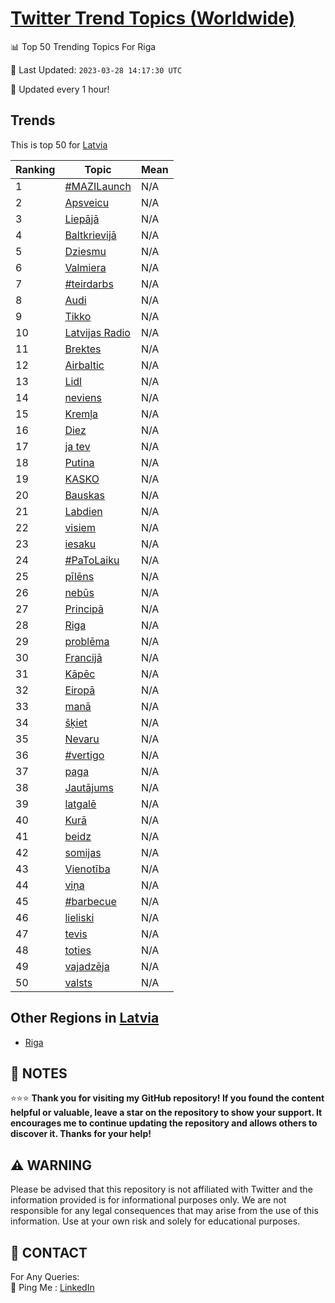 [Twitter Trend Topics (Worldwide)](https://github.com/ErcinDedeoglu/Twitter-Trend-Topics)
==========


📊 Top 50 Trending Topics For Riga

📆 Last Updated: `2023-03-28 14:17:30 UTC`

🔧 Updated every 1 hour!


## Trends

This is top 50 for [Latvia](</Latvia>)

| Ranking | Topic | Mean |
| ------- | ------------ | ------------ |
| 1 | [#MAZILaunch](http://twitter.com/search?q=%23MAZILaunch) | N/A |
| 2 | [Apsveicu](http://twitter.com/search?q=Apsveicu) | N/A |
| 3 | [Liepājā](http://twitter.com/search?q=Liep%c4%81j%c4%81) | N/A |
| 4 | [Baltkrievijā](http://twitter.com/search?q=Baltkrievij%c4%81) | N/A |
| 5 | [Dziesmu](http://twitter.com/search?q=Dziesmu) | N/A |
| 6 | [Valmiera](http://twitter.com/search?q=Valmiera) | N/A |
| 7 | [#teirdarbs](http://twitter.com/search?q=%23teirdarbs) | N/A |
| 8 | [Audi](http://twitter.com/search?q=Audi) | N/A |
| 9 | [Tikko](http://twitter.com/search?q=Tikko) | N/A |
| 10 | [Latvijas Radio](http://twitter.com/search?q=Latvijas+Radio) | N/A |
| 11 | [Brektes](http://twitter.com/search?q=Brektes) | N/A |
| 12 | [Airbaltic](http://twitter.com/search?q=Airbaltic) | N/A |
| 13 | [Lidl](http://twitter.com/search?q=Lidl) | N/A |
| 14 | [neviens](http://twitter.com/search?q=neviens) | N/A |
| 15 | [Kremļa](http://twitter.com/search?q=Krem%c4%bca) | N/A |
| 16 | [Diez](http://twitter.com/search?q=Diez) | N/A |
| 17 | [ja tev](http://twitter.com/search?q=ja+tev) | N/A |
| 18 | [Putina](http://twitter.com/search?q=Putina) | N/A |
| 19 | [KASKO](http://twitter.com/search?q=KASKO) | N/A |
| 20 | [Bauskas](http://twitter.com/search?q=Bauskas) | N/A |
| 21 | [Labdien](http://twitter.com/search?q=Labdien) | N/A |
| 22 | [visiem](http://twitter.com/search?q=visiem) | N/A |
| 23 | [iesaku](http://twitter.com/search?q=iesaku) | N/A |
| 24 | [#PaToLaiku](http://twitter.com/search?q=%23PaToLaiku) | N/A |
| 25 | [pīlēns](http://twitter.com/search?q=p%c4%abl%c4%93ns) | N/A |
| 26 | [nebūs](http://twitter.com/search?q=neb%c5%abs) | N/A |
| 27 | [Principā](http://twitter.com/search?q=Princip%c4%81) | N/A |
| 28 | [Riga](http://twitter.com/search?q=Riga) | N/A |
| 29 | [problēma](http://twitter.com/search?q=probl%c4%93ma) | N/A |
| 30 | [Francijā](http://twitter.com/search?q=Francij%c4%81) | N/A |
| 31 | [Kāpēc](http://twitter.com/search?q=K%c4%81p%c4%93c) | N/A |
| 32 | [Eiropā](http://twitter.com/search?q=Eirop%c4%81) | N/A |
| 33 | [manā](http://twitter.com/search?q=man%c4%81) | N/A |
| 34 | [šķiet](http://twitter.com/search?q=%c5%a1%c4%b7iet) | N/A |
| 35 | [Nevaru](http://twitter.com/search?q=Nevaru) | N/A |
| 36 | [#vertigo](http://twitter.com/search?q=%23vertigo) | N/A |
| 37 | [paga](http://twitter.com/search?q=paga) | N/A |
| 38 | [Jautājums](http://twitter.com/search?q=Jaut%c4%81jums) | N/A |
| 39 | [latgalē](http://twitter.com/search?q=latgal%c4%93) | N/A |
| 40 | [Kurā](http://twitter.com/search?q=Kur%c4%81) | N/A |
| 41 | [beidz](http://twitter.com/search?q=beidz) | N/A |
| 42 | [somijas](http://twitter.com/search?q=somijas) | N/A |
| 43 | [Vienotība](http://twitter.com/search?q=Vienot%c4%abba) | N/A |
| 44 | [viņa](http://twitter.com/search?q=vi%c5%86a) | N/A |
| 45 | [#barbecue](http://twitter.com/search?q=%23barbecue) | N/A |
| 46 | [lieliski](http://twitter.com/search?q=lieliski) | N/A |
| 47 | [tevis](http://twitter.com/search?q=tevis) | N/A |
| 48 | [toties](http://twitter.com/search?q=toties) | N/A |
| 49 | [vajadzēja](http://twitter.com/search?q=vajadz%c4%93ja) | N/A |
| 50 | [valsts](http://twitter.com/search?q=valsts) | N/A |



## Other Regions in [Latvia](</Latvia>)

* [Riga](</Latvia/Riga.md>)



## 📝 NOTES

⭐⭐⭐ **Thank you for visiting my GitHub repository! If you found the content helpful or valuable, leave a star on the repository to show your support. It encourages me to continue updating the repository and allows others to discover it. Thanks for your help!**


## ⚠️ WARNING

Please be advised that this repository is not affiliated with Twitter and the information provided is for informational purposes only. We are not responsible for any legal consequences that may arise from the use of this information. Use at your own risk and solely for educational purposes.


## 📨 CONTACT

 For Any Queries:  
            🏓 Ping Me : [LinkedIn](https://www.linkedin.com/in/ercindedeoglu/)
